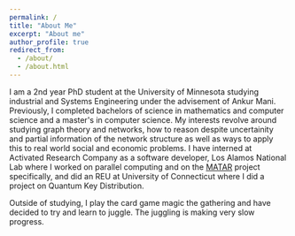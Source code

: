 ```yaml
---
permalink: /
title: "About Me"
excerpt: "About me"
author_profile: true
redirect_from: 
  - /about/
  - /about.html
---
```


I am a 2nd year PhD student at the University of Minnesota studying industrial and Systems Engineering under the advisement of Ankur Mani. Previously, I completed bachelors of science in mathematics and computer science and a master's in computer science. My interests revolve around studying graph theory and networks, how to reason despite uncertainity and partial information of the network structure as well as ways to apply this to real world social and economic problems.  I have interned at Activated Research Company as a software developer, Los Alamos National Lab where I worked on parallel computing and on the [MATAR](https://github.com/lanl/MATAR) project specifically, and did an REU at University of Connecticut where I did a project on Quantum Key Distribution. 

Outside of studying,  I play the card game magic the gathering and have decided to try and learn to juggle. The juggling is making very slow progress. 